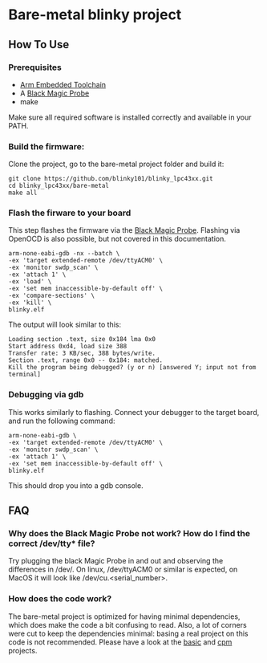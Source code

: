# Bare-metal blinky project

## How To Use

### Prerequisites

- [Arm Embedded Toolchain](https://developer.arm.com/open-source/gnu-toolchain/gnu-rm/downloads)
- A [Black Magic Probe](https://github.com/blacksphere/blackmagic/wiki)
- make

Make sure all required software is installed correctly and available in your PATH.

### Build the firmware:

Clone the project, go to the bare-metal project folder and build it:
```
git clone https://github.com/blinky101/blinky_lpc43xx.git
cd blinky_lpc43xx/bare-metal
make all
```

### Flash the firware to your board

This step flashes the firmware via the [Black Magic Probe](https://github.com/blacksphere/blackmagic/wiki). Flashing via OpenOCD is also possible, but not covered in this documentation.

```
arm-none-eabi-gdb -nx --batch \
-ex 'target extended-remote /dev/ttyACM0' \
-ex 'monitor swdp_scan' \
-ex 'attach 1' \
-ex 'load' \
-ex 'set mem inaccessible-by-default off' \
-ex 'compare-sections' \
-ex 'kill' \
blinky.elf
```
The output will look similar to this:
```
Loading section .text, size 0x184 lma 0x0
Start address 0xd4, load size 388
Transfer rate: 3 KB/sec, 388 bytes/write.
Section .text, range 0x0 -- 0x184: matched.
Kill the program being debugged? (y or n) [answered Y; input not from terminal]

```

### Debugging via gdb

This works similarly to flashing.
Connect your debugger to the target board, and run the following command:
```
arm-none-eabi-gdb \
-ex 'target extended-remote /dev/ttyACM0' \
-ex 'monitor swdp_scan' \
-ex 'attach 1' \
-ex 'set mem inaccessible-by-default off' \
blinky.elf
```
This should drop you into a gdb console.


## FAQ

### Why does the Black Magic Probe not work? How do I find the correct /dev/tty* file?

Try plugging the black Magic Probe in and out and observing the differences in /dev/. On linux, /dev/ttyACM0 or similar is expected, on MacOS it will look like /dev/cu.<serial_number>.

### How does the code work?

The bare-metal project is optimized for having minimal dependencies,
which does make the code a bit confusing to read. Also, a lot of corners were cut
to keep the dependencies minimal: basing a real project on this code is not recommended.
Please have a look at the [basic](/basic/) and [cpm](/cpm/) projects.
